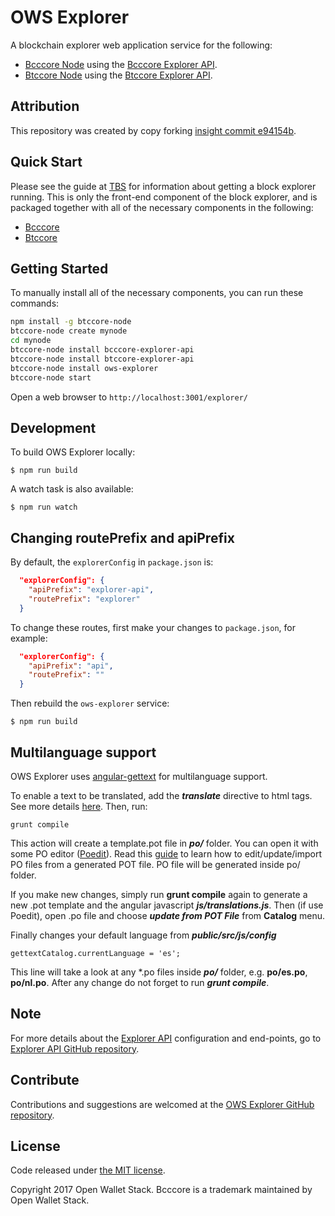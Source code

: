 OWS Explorer
======

A blockchain explorer web application service for the following:

- [Bcccore Node](https://github.com/owstack/bcccore-node) using the [Bcccore Explorer API](https://github.com/owstack/bcccore-explorer-api).
- [Btccore Node](https://github.com/owstack/btccore-node) using the [Btccore Explorer API](https://github.com/owstack/btccore-explorer-api).

## Attribution

This repository was created by copy forking [insight commit e94154b](https://github.com/bitpay/insight/commit/e94154ba4bb3e89e6c92023a0e4472ea33e4b266).

## Quick Start

Please see the guide at [TBS]() for information about getting a block explorer running. This is only the front-end component of the block explorer, and is packaged together with all of the necessary components in the following:

- [Bcccore](https://github.com/owstack/bcccore)
- [Btccore](https://github.com/owstack/btccore)

## Getting Started

To manually install all of the necessary components, you can run these commands:

```bash
npm install -g btccore-node
btccore-node create mynode
cd mynode
btccore-node install bcccore-explorer-api
btccore-node install btccore-explorer-api
btccore-node install ows-explorer
btccore-node start
```

Open a web browser to `http://localhost:3001/explorer/`

## Development

To build OWS Explorer locally:

```
$ npm run build
```

A watch task is also available:

```
$ npm run watch
```

## Changing routePrefix and apiPrefix

By default, the `explorerConfig` in `package.json` is:

```json
  "explorerConfig": {
    "apiPrefix": "explorer-api",
    "routePrefix": "explorer"
  }
```

To change these routes, first make your changes to `package.json`, for example:

```json
  "explorerConfig": {
    "apiPrefix": "api",
    "routePrefix": ""
  }
```

Then rebuild the `ows-explorer` service:

```
$ npm run build
```

## Multilanguage support

OWS Explorer uses [angular-gettext](http://angular-gettext.rocketeer.be) for multilanguage support.

To enable a text to be translated, add the ***translate*** directive to html tags. See more details [here](http://angular-gettext.rocketeer.be/dev-guide/annotate/). Then, run:

```
grunt compile
```

This action will create a template.pot file in ***po/*** folder. You can open it with some PO editor ([Poedit](http://poedit.net)). Read this [guide](http://angular-gettext.rocketeer.be/dev-guide/translate/) to learn how to edit/update/import PO files from a generated POT file. PO file will be generated inside po/ folder.

If you make new changes, simply run **grunt compile** again to generate a new .pot template and the angular javascript ***js/translations.js***. Then (if use Poedit), open .po file and choose ***update from POT File*** from **Catalog** menu.

Finally changes your default language from ***public/src/js/config***

```
gettextCatalog.currentLanguage = 'es';
```

This line will take a look at any *.po files inside ***po/*** folder, e.g.
**po/es.po**, **po/nl.po**. After any change do not forget to run ***grunt
compile***.


## Note

For more details about the [Explorer API](https://github.com/owstack/explorer-api) configuration and end-points, go to [Explorer API GitHub repository](https://github.com/owstack/explorer-api).

## Contribute

Contributions and suggestions are welcomed at the [OWS Explorer GitHub repository](https://github.com/owstack/ows-explorer).


## License

Code released under [the MIT license](https://github.com/owstack/ows-explorer/blob/master/LICENSE).

Copyright 2017 Open Wallet Stack. Bcccore is a trademark maintained by Open Wallet Stack.
